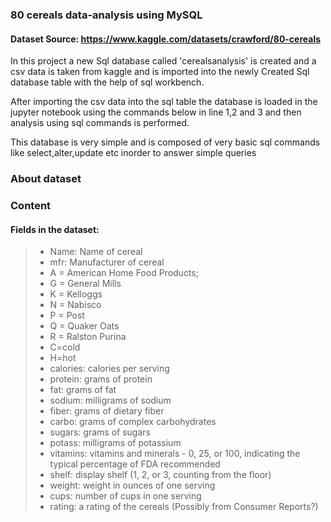 ### 80 cereals data-analysis using MySQL

#### Dataset Source: https://www.kaggle.com/datasets/crawford/80-cereals
In this project a new Sql database called 'cerealsanalysis' is created and a csv data is taken from kaggle and is imported into the newly Created Sql database table with the help of sql workbench.

After importing the csv data into the sql table the database is loaded in the jupyter notebook using the commands below in line 1,2 and 3 and then analysis using sql commands is performed.

This database is very simple and is composed of very basic sql commands like select,alter,update etc inorder to answer simple queries

### About dataset
### Content
#### Fields in the dataset:
> - Name: Name of cereal
> - mfr: Manufacturer of cereal
> - A = American Home Food Products;
> - G = General Mills
> - K = Kelloggs
> - N = Nabisco
> - P = Post
> - Q = Quaker Oats
> - R = Ralston Purina
> - C=cold
> - H=hot
> - calories: calories per serving
> - protein: grams of protein
> - fat: grams of fat
> - sodium: milligrams of sodium
> - fiber: grams of dietary fiber
> - carbo: grams of complex carbohydrates
> - sugars: grams of sugars
> - potass: milligrams of potassium
> - vitamins: vitamins and minerals - 0, 25, or 100, indicating the typical percentage of FDA recommended
> - shelf: display shelf (1, 2, or 3, counting from the floor)
> - weight: weight in ounces of one serving
> - cups: number of cups in one serving
> - rating: a rating of the cereals (Possibly from Consumer Reports?)
